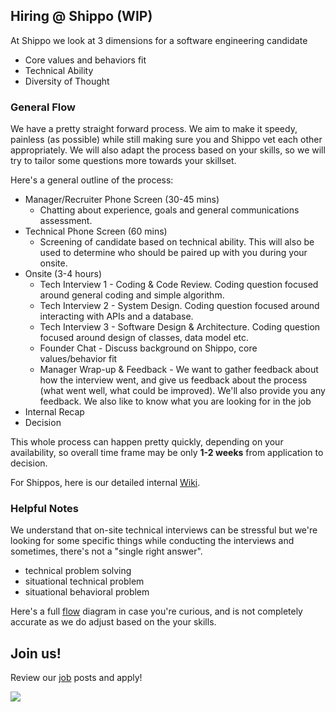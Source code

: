 ## Hiring @ Shippo (WIP)

At Shippo we look at 3 dimensions for a software engineering candidate

* Core values and behaviors fit
* Technical Ability
* Diversity of Thought

### General Flow

We have a pretty straight forward process.  We aim to make it speedy, painless (as possible) while still making sure you and Shippo vet each other appropriately.  We will also adapt the process based on your skills, so we will try to tailor some questions more towards your skillset.

Here's a general outline of the process:

* Manager/Recruiter Phone Screen (30-45 mins)
  * Chatting about experience, goals and general communications assessment.
* Technical Phone Screen (60 mins)
  * Screening of candidate based on technical ability.  This will also be used to determine who should be paired up with you during your onsite.
* Onsite (3-4 hours)
  * Tech Interview 1 - Coding & Code Review.  Coding question focused around general coding and simple algorithm.
  * Tech Interview 2 - System Design.  Coding question focused around interacting with APIs and a database.
  * Tech Interview 3 - Software Design & Architecture.  Coding question focused around design of classes, data model etc.
  * Founder Chat - Discuss background on Shippo, core values/behavior fit
  * Manager Wrap-up & Feedback - We want to gather feedback about how the interview went, and give us feedback about the process (what went well, what could be improved).  We'll also provide you any feedback.  We also like to know what you are looking for in the job
* Internal Recap
* Decision

This whole process can happen pretty quickly, depending on your availability, so overall time frame may be only __1-2 weeks__ from application to decision.

For Shippos, here is our detailed internal [Wiki](https://shippo.atlassian.net/wiki/spaces/SW/pages/46530584/Engineering+Recruiting+Process).

### Helpful Notes

We understand that on-site technical interviews can be stressful but we're looking for some specific things while conducting the interviews and sometimes, there's not a "single right answer".

* technical problem solving
* situational technical problem
* situational behavioral problem

Here's a full [flow](rsrcs/hiring_tree.png) diagram in case you're curious, and is not completely accurate as we do adjust based on the your skills.

## Join us!

Review our [job](ttps://goshippo.com/jobs/) posts and apply!

<img src=rsrcs/shippo_hello.gif>
